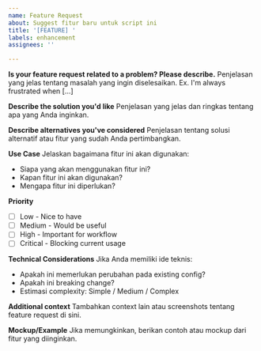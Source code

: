 ```yaml
---
name: Feature Request
about: Suggest fitur baru untuk script ini
title: '[FEATURE] '
labels: enhancement
assignees: ''

---
```


**Is your feature request related to a problem? Please describe.**
Penjelasan yang jelas tentang masalah yang ingin diselesaikan. Ex. I'm always frustrated when [...]

**Describe the solution you'd like**
Penjelasan yang jelas dan ringkas tentang apa yang Anda inginkan.

**Describe alternatives you've considered**
Penjelasan tentang solusi alternatif atau fitur yang sudah Anda pertimbangkan.

**Use Case**
Jelaskan bagaimana fitur ini akan digunakan:
- Siapa yang akan menggunakan fitur ini?
- Kapan fitur ini akan digunakan?
- Mengapa fitur ini diperlukan?

**Priority**
- [ ] Low - Nice to have
- [ ] Medium - Would be useful
- [ ] High - Important for workflow
- [ ] Critical - Blocking current usage

**Technical Considerations**
Jika Anda memiliki ide teknis:
- Apakah ini memerlukan perubahan pada existing config?
- Apakah ini breaking change?
- Estimasi complexity: Simple / Medium / Complex

**Additional context**
Tambahkan context lain atau screenshots tentang feature request di sini.

**Mockup/Example**
Jika memungkinkan, berikan contoh atau mockup dari fitur yang diinginkan.
